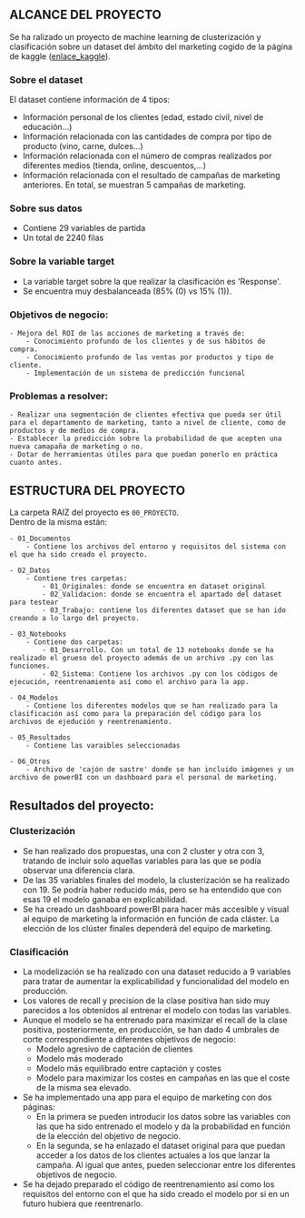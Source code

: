 
## **ALCANCE DEL PROYECTO**
Se ha ralizado un proyecto de machine learning de clusterización y clasificación sobre un dataset del ámbito del marketing cogido de la página de kaggle ([enlace_kaggle](https://www.kaggle.com/datasets/rodsaldanha/arketing-campaign)).

### Sobre el dataset
El dataset contiene información de 4 tipos:
- Información personal de los clientes (edad, estado civil, nivel de educación...)
- Información relacionada con las cantidades de compra por tipo de producto (vino, carne, dulces...)
- Información relacionada con el número de compras realizados por diferentes medios (tienda, online, descuentos,...)
- Información relacionada con el resultado de campañas de marketing anteriores. En total, se muestran 5 campañas de marketing.

### Sobre sus datos
- Contiene 29 variables de partida
- Un total de 2240 filas

### Sobre la variable target
- La variable target sobre la que realizar la clasificación es 'Response'.
- Se encuentra muy desbalanceada (85% (0) vs 15% (1)).

### Objetivos de negocio:
    - Mejora del ROI de las acciones de marketing a través de:
        - Conocimiento profundo de los clientes y de sus hábitos de compra.
        - Conocimiento profundo de las ventas por productos y tipo de cliente.
        - Implementación de un sistema de predicción funcional

### Problemas a resolver:
    - Realizar una segmentación de clientes efectiva que pueda ser útil para el departamento de marketing, tanto a nivel de cliente, como de productos y de medios de compra.
    - Establecer la predicción sobre la probabilidad de que acepten una nueva camapaña de marketing o no.
    - Dotar de herramientas útiles para que puedan ponerlo en práctica cuanto antes.

## **ESTRUCTURA DEL PROYECTO**
La carpeta RAIZ del proyecto es `00_PROYECTO`.    
Dentro de la misma están:    
    
    - 01_Documentos    
        - Contiene los archivos del entorno y requisitos del sistema con el que ha sido creado el proyecto. 

    - 02_Datos    
        - Contiene tres carpetas:
            - 01_Originales: donde se encuentra en dataset original
            - 02_Validacion: donde se encuentra el apartado del dataset para testear
            - 03_Trabajo: contiene los diferentes dataset que se han ido creando a lo largo del proyecto.

    - 03_Notebooks
        - Contiene dos carpetas:  
            - 01_Desarrollo. Con un total de 13 notebooks donde se ha realizado el grueso del proyecto además de un archivo .py con las funciones.
            - 02_Sistema: Contiene los archivos .py con los códigos de ejecución, reentrenamiento así como el archivo para la app.

    - 04_Modelos
        - Contiene los diferentes modelos que se han realizado para la clasificación así como para la preparación del código para los archivos de ejedución y reentrenamiento.

    - 05_Resultados  
        - Contiene las varaibles seleccionadas  

    - 06_Otros    
        - Archivo de 'cajón de sastre' donde se han incluido imágenes y un archivo de powerBI con un dashboard para el personal de marketing.

## Resultados del proyecto:

### Clusterización
- Se han realizado dos propuestas, una con 2 cluster y otra con 3, tratando de incluir solo aquellas variables para las que se podía observar una diferencia clara.
- De las 35 variables finales del modelo, la clusterización se ha realizado con 19. Se podría haber reducido más, pero se ha entendido que con esas 19 el modelo ganaba en explicabilidad.
- Se ha creado un dashboard powerBI para hacer más accesible y visual al equipo de marketing la información en función de cada cláster.
La elección de los clúster finales dependerá del equipo de marketing.


### Clasificación
- La modelización se ha realizado con una dataset reducido a 9 variables para tratar de aumentar la explicabilidad y funcionalidad del modelo en producción.    
- Los valores de recall y precision de la clase positiva han sido muy parecidos a los obtenidos al entrenar el modelo con todas las variables.
- Aunque el modelo se ha entrenado para maximizar el recall de la clase positiva, posteriormente, en producción, se han dado 4 umbrales de corte correspondiente a diferentes objetivos de negocio:
    - Modelo agresivo de captación de clientes
    - Modelo más moderado
    - Modelo más equilibrado entre captación y costes
    - Modelo para maximizar los costes en campañas en las que el coste de la misma sea elevado.
- Se ha implementado una app para el equipo de marketing con dos páginas:    
    - En la primera se pueden introducir los datos sobre las variables con las que ha sido entrenado el modelo y da la probabilidad en función de la elección del objetivo de negocio.
    - En la segunda, se ha enlazado el dataset original para que puedan acceder a los datos de los clientes actuales a los que lanzar la campaña. Al igual que antes, pueden seleccionar entre los diferentes objetivos de negocio.
- Se ha dejado preparado el código de reentrenamiento así como los requisitos del entorno con el que ha sido creado el modelo por si en un futuro hubiera que reentrenarlo.



